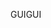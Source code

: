 <span data-ttu-id="20103-101">GUI</span><span class="sxs-lookup"><span data-stu-id="20103-101">GUI</span></span>